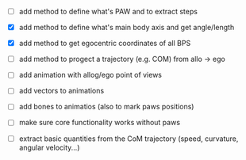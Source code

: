 
- [ ] add method to define what's PAW and to extract steps
- [x] add method to define what's main body axis and get angle/length
- [x] add method to get egocentric coordinates of all BPS
- [ ] add method to progect a trajectory (e.g. COM) from allo -> ego
- [ ] add animation with allog/ego point of views
- [ ] add vectors to animations
- [ ] add bones to animatios (also to mark paws positions)


- [ ] make sure core functionality works without paws
- [ ] extract basic quantities from the CoM trajectory (speed, curvature, angular velocity...)
